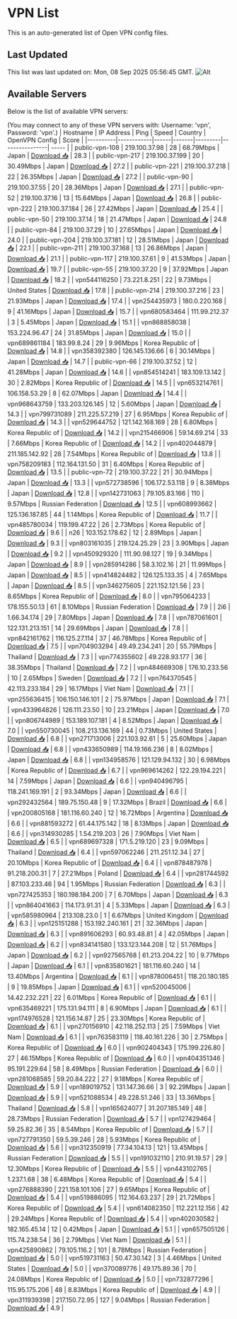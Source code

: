 # VPN List

This is an auto-generated list of Open VPN config files.

## Last Updated

This list was last updated on: Mon, 08 Sep 2025 05:56:45 GMT.
![Alt](https://repobeats.axiom.co/api/embed/186b98318ef1479477931607c1ad7d823f12451f.svg "Repobeats analytics image")

## Available Servers

Below is the list of available VPN servers:

(You may connect to any of these VPN servers with: Username: 'vpn', Password: 'vpn'.)
| Hostname | IP Address | Ping | Speed | Country | OpenVPN Config | Score |
|----------|------------|------|-------|---------|----------------| ----- |
| public-vpn-108 | 219.100.37.98 | 28 | 68.79Mbps | Japan | [Download 📥](./configs/server_0_JP.ovpn) | 28.3 |
| public-vpn-217 | 219.100.37.199 | 20 | 30.49Mbps | Japan | [Download 📥](./configs/server_1_JP.ovpn) | 27.2 |
| public-vpn-221 | 219.100.37.218 | 22 | 26.35Mbps | Japan | [Download 📥](./configs/server_2_JP.ovpn) | 27.2 |
| public-vpn-90 | 219.100.37.55 | 20 | 28.36Mbps | Japan | [Download 📥](./configs/server_3_JP.ovpn) | 27.1 |
| public-vpn-52 | 219.100.37.16 | 13 | 15.64Mbps | Japan | [Download 📥](./configs/server_4_JP.ovpn) | 26.8 |
| public-vpn-222 | 219.100.37.184 | 26 | 27.42Mbps | Japan | [Download 📥](./configs/server_5_JP.ovpn) | 25.4 |
| public-vpn-50 | 219.100.37.14 | 18 | 21.47Mbps | Japan | [Download 📥](./configs/server_6_JP.ovpn) | 24.8 |
| public-vpn-84 | 219.100.37.29 | 10 | 27.65Mbps | Japan | [Download 📥](./configs/server_7_JP.ovpn) | 24.0 |
| public-vpn-204 | 219.100.37.181 | 12 | 28.51Mbps | Japan | [Download 📥](./configs/server_8_JP.ovpn) | 22.1 |
| public-vpn-211 | 219.100.37.168 | 13 | 26.86Mbps | Japan | [Download 📥](./configs/server_9_JP.ovpn) | 21.1 |
| public-vpn-117 | 219.100.37.61 | 9 | 41.53Mbps | Japan | [Download 📥](./configs/server_10_JP.ovpn) | 19.7 |
| public-vpn-55 | 219.100.37.20 | 9 | 37.92Mbps | Japan | [Download 📥](./configs/server_11_JP.ovpn) | 18.2 |
| vpn544116250 | 73.221.8.251 | 22 | 9.73Mbps | United States | [Download 📥](./configs/server_12_US.ovpn) | 17.8 |
| public-vpn-214 | 219.100.37.216 | 23 | 21.93Mbps | Japan | [Download 📥](./configs/server_13_JP.ovpn) | 17.4 |
| vpn254435973 | 180.0.220.168 | 9 | 41.16Mbps | Japan | [Download 📥](./configs/server_14_JP.ovpn) | 15.7 |
| vpn680583464 | 111.99.212.37 | 3 | 5.45Mbps | Japan | [Download 📥](./configs/server_15_JP.ovpn) | 15.1 |
| vpn868858038 | 153.224.96.47 | 24 | 31.85Mbps | Japan | [Download 📥](./configs/server_16_JP.ovpn) | 15.0 |
| vpn689861184 | 183.99.8.24 | 29 | 9.96Mbps | Korea Republic of | [Download 📥](./configs/server_17_KR.ovpn) | 14.8 |
| vpn358392380 | 126.145.136.66 | 6 | 30.14Mbps | Japan | [Download 📥](./configs/server_18_JP.ovpn) | 14.7 |
| public-vpn-66 | 219.100.37.52 | 12 | 41.28Mbps | Japan | [Download 📥](./configs/server_19_JP.ovpn) | 14.6 |
| vpn854514241 | 183.109.13.142 | 30 | 2.82Mbps | Korea Republic of | [Download 📥](./configs/server_20_KR.ovpn) | 14.5 |
| vpn653214761 | 106.158.53.29 | 8 | 62.07Mbps | Japan | [Download 📥](./configs/server_21_JP.ovpn) | 14.4 |
| vpn968643759 | 133.203.126.145 | 12 | 5.60Mbps | Japan | [Download 📥](./configs/server_22_JP.ovpn) | 14.3 |
| vpn799731089 | 211.225.57.219 | 27 | 6.95Mbps | Korea Republic of | [Download 📥](./configs/server_23_KR.ovpn) | 14.3 |
| vpn529644752 | 121.142.168.169 | 28 | 6.80Mbps | Korea Republic of | [Download 📥](./configs/server_24_KR.ovpn) | 14.2 |
| vpn215466906 | 59.14.69.214 | 33 | 7.66Mbps | Korea Republic of | [Download 📥](./configs/server_25_KR.ovpn) | 14.2 |
| vpn402044879 | 211.185.142.92 | 28 | 7.54Mbps | Korea Republic of | [Download 📥](./configs/server_26_KR.ovpn) | 13.8 |
| vpn758209183 | 112.164.131.50 | 31 | 6.40Mbps | Korea Republic of | [Download 📥](./configs/server_27_KR.ovpn) | 13.5 |
| public-vpn-72 | 219.100.37.22 | 21 | 30.94Mbps | Japan | [Download 📥](./configs/server_28_JP.ovpn) | 13.3 |
| vpn572738596 | 106.172.53.118 | 9 | 8.38Mbps | Japan | [Download 📥](./configs/server_29_JP.ovpn) | 12.8 |
| vpn142731063 | 79.105.83.166 | 110 | 9.57Mbps | Russian Federation | [Download 📥](./configs/server_30_RU.ovpn) | 12.5 |
| vpn608993662 | 125.136.187.85 | 44 | 1.14Mbps | Korea Republic of | [Download 📥](./configs/server_31_KR.ovpn) | 11.7 |
| vpn485780034 | 119.199.47.22 | 26 | 2.73Mbps | Korea Republic of | [Download 📥](./configs/server_32_KR.ovpn) | 9.6 |
| n26 | 103.152.178.62 | 12 | 2.89Mbps | Japan | [Download 📥](./configs/server_33_JP.ovpn) | 9.3 |
| vpn803161035 | 219.124.25.29 | 23 | 3.90Mbps | Japan | [Download 📥](./configs/server_34_JP.ovpn) | 9.2 |
| vpn450929320 | 111.90.98.127 | 19 | 9.34Mbps | Japan | [Download 📥](./configs/server_35_JP.ovpn) | 8.9 |
| vpn285914286 | 58.3.102.16 | 21 | 11.99Mbps | Japan | [Download 📥](./configs/server_36_JP.ovpn) | 8.5 |
| vpn414824482 | 126.125.133.35 | 4 | 7.65Mbps | Japan | [Download 📥](./configs/server_37_JP.ovpn) | 8.5 |
| vpn346275605 | 221.152.121.56 | 23 | 8.65Mbps | Korea Republic of | [Download 📥](./configs/server_38_KR.ovpn) | 8.0 |
| vpn795064233 | 178.155.50.13 | 61 | 8.10Mbps | Russian Federation | [Download 📥](./configs/server_39_RU.ovpn) | 7.9 |
| 2i6 | 1.66.34.174 | 29 | 7.80Mbps | Japan | [Download 📥](./configs/server_40_JP.ovpn) | 7.8 |
| vpn787061601 | 122.131.213.151 | 14 | 29.69Mbps | Japan | [Download 📥](./configs/server_41_JP.ovpn) | 7.8 |
| vpn842161762 | 116.125.27.114 | 37 | 46.78Mbps | Korea Republic of | [Download 📥](./configs/server_42_KR.ovpn) | 7.5 |
| vpn704903294 | 49.49.234.241 | 20 | 55.79Mbps | Thailand | [Download 📥](./configs/server_43_TH.ovpn) | 7.3 |
| vpn774355602 | 49.228.93.177 | 36 | 38.35Mbps | Thailand | [Download 📥](./configs/server_44_TH.ovpn) | 7.2 |
| vpn484669308 | 176.10.233.56 | 10 | 2.65Mbps | Sweden | [Download 📥](./configs/server_45_SE.ovpn) | 7.2 |
| vpn764370545 | 42.113.233.184 | 29 | 16.17Mbps | Viet Nam | [Download 📥](./configs/server_46_VN.ovpn) | 7.1 |
| vpn255636415 | 106.150.146.101 | 2 | 75.97Mbps | Japan | [Download 📥](./configs/server_47_JP.ovpn) | 7.1 |
| vpn433964826 | 126.111.23.50 | 10 | 23.21Mbps | Japan | [Download 📥](./configs/server_48_JP.ovpn) | 7.0 |
| vpn806744989 | 153.189.107.181 | 4 | 8.52Mbps | Japan | [Download 📥](./configs/server_49_JP.ovpn) | 7.0 |
| vpn550730045 | 108.213.136.169 | 44 | 0.73Mbps | United States | [Download 📥](./configs/server_50_US.ovpn) | 6.8 |
| vpn271713006 | 221.103.92.61 | 5 | 25.60Mbps | Japan | [Download 📥](./configs/server_51_JP.ovpn) | 6.8 |
| vpn433650989 | 114.19.166.236 | 8 | 8.02Mbps | Japan | [Download 📥](./configs/server_52_JP.ovpn) | 6.8 |
| vpn134958576 | 121.129.94.132 | 30 | 6.98Mbps | Korea Republic of | [Download 📥](./configs/server_53_KR.ovpn) | 6.7 |
| vpn969614262 | 122.29.194.221 | 14 | 7.59Mbps | Japan | [Download 📥](./configs/server_54_JP.ovpn) | 6.6 |
| vpn940496795 | 118.241.169.191 | 2 | 93.34Mbps | Japan | [Download 📥](./configs/server_55_JP.ovpn) | 6.6 |
| vpn292432564 | 189.75.150.48 | 9 | 17.32Mbps | Brazil | [Download 📥](./configs/server_56_BR.ovpn) | 6.6 |
| vpn200805168 | 181.116.60.240 | 12 | 16.72Mbps | Argentina | [Download 📥](./configs/server_57_AR.ovpn) | 6.6 |
| vpn881593272 | 61.44.175.142 | 18 | 8.13Mbps | Japan | [Download 📥](./configs/server_58_JP.ovpn) | 6.6 |
| vpn314930285 | 1.54.219.203 | 26 | 7.90Mbps | Viet Nam | [Download 📥](./configs/server_59_VN.ovpn) | 6.5 |
| vpn689697328 | 171.5.219.120 | 23 | 9.09Mbps | Thailand | [Download 📥](./configs/server_60_TH.ovpn) | 6.4 |
| vpn597062246 | 211.251.12.34 | 27 | 20.10Mbps | Korea Republic of | [Download 📥](./configs/server_61_KR.ovpn) | 6.4 |
| vpn878487978 | 91.218.200.31 | 7 | 27.21Mbps | Poland | [Download 📥](./configs/server_62_PL.ovpn) | 6.4 |
| vpn281744592 | 87.103.233.46 | 94 | 1.95Mbps | Russian Federation | [Download 📥](./configs/server_63_RU.ovpn) | 6.3 |
| vpn727425353 | 180.198.184.200 | 7 | 6.70Mbps | Japan | [Download 📥](./configs/server_64_JP.ovpn) | 6.3 |
| vpn864041663 | 114.173.91.31 | 4 | 5.33Mbps | Japan | [Download 📥](./configs/server_65_JP.ovpn) | 6.3 |
| vpn585980964 | 213.108.23.0 | 1 | 6.67Mbps | United Kingdom | [Download 📥](./configs/server_66_GB.ovpn) | 6.3 |
| vpn125151288 | 153.192.240.161 | 21 | 32.36Mbps | Japan | [Download 📥](./configs/server_67_JP.ovpn) | 6.3 |
| vpn891606293 | 60.93.48.81 | 4 | 42.05Mbps | Japan | [Download 📥](./configs/server_68_JP.ovpn) | 6.2 |
| vpn834141580 | 133.123.144.208 | 12 | 51.76Mbps | Japan | [Download 📥](./configs/server_69_JP.ovpn) | 6.2 |
| vpn927565768 | 61.213.204.22 | 10 | 9.77Mbps | Japan | [Download 📥](./configs/server_70_JP.ovpn) | 6.1 |
| vpn835801621 | 181.116.60.240 | 14 | 13.40Mbps | Argentina | [Download 📥](./configs/server_71_AR.ovpn) | 6.1 |
| vpn878006451 | 118.20.180.185 | 9 | 19.85Mbps | Japan | [Download 📥](./configs/server_72_JP.ovpn) | 6.1 |
| vpn520045006 | 14.42.232.221 | 22 | 6.01Mbps | Korea Republic of | [Download 📥](./configs/server_73_KR.ovpn) | 6.1 |
| vpn635469221 | 175.131.94.111 | 8 | 6.90Mbps | Japan | [Download 📥](./configs/server_74_JP.ovpn) | 6.1 |
| vpn174976528 | 121.156.14.87 | 25 | 23.30Mbps | Korea Republic of | [Download 📥](./configs/server_75_KR.ovpn) | 6.1 |
| vpn270156910 | 42.118.252.113 | 25 | 7.59Mbps | Viet Nam | [Download 📥](./configs/server_76_VN.ovpn) | 6.1 |
| vpn763583119 | 118.40.161.226 | 30 | 2.75Mbps | Korea Republic of | [Download 📥](./configs/server_77_KR.ovpn) | 6.0 |
| vpn902404343 | 175.199.226.80 | 27 | 46.15Mbps | Korea Republic of | [Download 📥](./configs/server_78_KR.ovpn) | 6.0 |
| vpn404351346 | 95.191.229.64 | 58 | 8.49Mbps | Russian Federation | [Download 📥](./configs/server_79_RU.ovpn) | 6.0 |
| vpn281068585 | 59.20.84.222 | 27 | 9.18Mbps | Korea Republic of | [Download 📥](./configs/server_80_KR.ovpn) | 5.9 |
| vpn189019752 | 131.147.36.66 | 3 | 92.29Mbps | Japan | [Download 📥](./configs/server_81_JP.ovpn) | 5.9 |
| vpn521088534 | 49.228.51.246 | 33 | 13.36Mbps | Thailand | [Download 📥](./configs/server_82_TH.ovpn) | 5.8 |
| vpn165624077 | 31.207.185.149 | 48 | 28.73Mbps | Russian Federation | [Download 📥](./configs/server_83_RU.ovpn) | 5.7 |
| vpn127429464 | 59.25.82.36 | 35 | 8.54Mbps | Korea Republic of | [Download 📥](./configs/server_84_KR.ovpn) | 5.7 |
| vpn727791350 | 59.5.39.246 | 28 | 5.93Mbps | Korea Republic of | [Download 📥](./configs/server_85_KR.ovpn) | 5.6 |
| vpn312350919 | 77.34.104.13 | 121 | 13.45Mbps | Russian Federation | [Download 📥](./configs/server_86_RU.ovpn) | 5.5 |
| vpn191032110 | 210.91.19.57 | 29 | 12.30Mbps | Korea Republic of | [Download 📥](./configs/server_87_KR.ovpn) | 5.5 |
| vpn443102765 | 1.237.1.68 | 38 | 6.48Mbps | Korea Republic of | [Download 📥](./configs/server_88_KR.ovpn) | 5.4 |
| vpn276888390 | 221.158.101.106 | 27 | 9.65Mbps | Korea Republic of | [Download 📥](./configs/server_89_KR.ovpn) | 5.4 |
| vpn519886095 | 112.164.63.237 | 29 | 21.72Mbps | Korea Republic of | [Download 📥](./configs/server_90_KR.ovpn) | 5.4 |
| vpn614082350 | 112.221.12.156 | 42 | 29.24Mbps | Korea Republic of | [Download 📥](./configs/server_91_KR.ovpn) | 5.4 |
| vpn402030582 | 182.165.45.14 | 12 | 0.42Mbps | Japan | [Download 📥](./configs/server_92_JP.ovpn) | 5.1 |
| vpn657505126 | 115.74.238.54 | 36 | 2.79Mbps | Viet Nam | [Download 📥](./configs/server_93_VN.ovpn) | 5.1 |
| vpn425890862 | 79.105.116.2 | 101 | 8.78Mbps | Russian Federation | [Download 📥](./configs/server_94_RU.ovpn) | 5.0 |
| vpn519731163 | 50.47.30.142 | 3 | 4.46Mbps | United States | [Download 📥](./configs/server_95_US.ovpn) | 5.0 |
| vpn370089776 | 49.175.89.36 | 70 | 24.08Mbps | Korea Republic of | [Download 📥](./configs/server_96_KR.ovpn) | 5.0 |
| vpn732877296 | 115.95.175.206 | 48 | 8.83Mbps | Korea Republic of | [Download 📥](./configs/server_97_KR.ovpn) | 4.9 |
| vpn311939398 | 217.150.72.95 | 127 | 9.04Mbps | Russian Federation | [Download 📥](./configs/server_98_RU.ovpn) | 4.9 |
